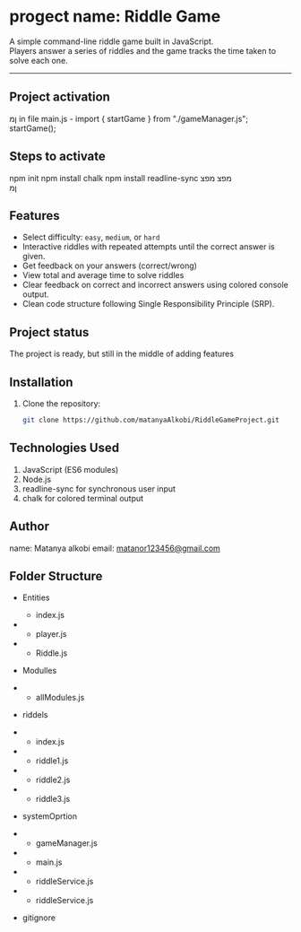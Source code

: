 # progect name: Riddle Game

A simple command-line riddle game built in JavaScript.  
Players answer a series of riddles and the game tracks the time taken to solve each one.

---

## Project activation
ןמ
in file main.js -
import { startGame } from "./gameManager.js";
startGame();

## Steps to activate
npm init
npm install chalk
npm install readline-sync
מפצ
מפצ  
ןמ 
## Features

- Select difficulty: `easy`, `medium`, or `hard`
 - Interactive riddles with repeated attempts until the correct answer is given.
- Get feedback on your answers (correct/wrong)
- View total and average time to solve riddles
- Clear feedback on correct and incorrect answers using colored console output.
- Clean code structure following Single Responsibility Principle (SRP).


## Project status
The project is ready, but still in the middle of adding features


## Installation

1. Clone the repository:
   ```bash
   git clone https://github.com/matanyaAlkobi/RiddleGameProject.git


## Technologies Used
1. JavaScript (ES6 modules)
2. Node.js
3. readline-sync for synchronous user input
4. chalk for colored terminal output

## Author
name: Matanya alkobi
email:  matanor123456@gmail.com

## Folder Structure

- Entities
  - index.js
- - player.js
- - Riddle.js

- Modulles
- - allModules.js

- riddels
- - index.js
- - riddle1.js
- - riddle2.js
- - riddle3.js
 
- systemOprtion
- - gameManager.js
- - main.js
- - riddleService.js
- - riddleService.js

- gitignore


